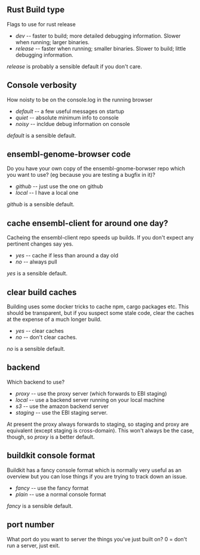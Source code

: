 Rust Build type
---------------

Flags to use for rust release

* *dev* -- faster to build; more detailed debugging information. Slower when running; larger binaries.
* *release* -- faster when running; smaller binaries. Slower to build; little debugging information.

*release* is probably a sensible default if you don't care.

Console verbosity
-----------------

How noisty to be on the console.log in the running browser

* *default* -- a few useful messages on startup
* *quiet* -- absolute minimum info to console
* *noisy* -- incldue debug information on console

*default* is a sensible default.

ensembl-genome-browser code
---------------------------

Do you have your own copy of the ensembl-gnome-borwser repo which you want to use? (eg because you are testing a
bugfix in it)?

* *github* -- just use the one on github
* *local* -- I have a local one

*github* is a sensible default.

cache ensembl-client for around one day?
----------------------------------------

Cacheing the ensembl-client repo speeds up builds. If you don't expect any pertinent changes say yes.

* *yes* -- cache if less than around a day old
* *no* -- always pull

*yes* is a sensible default.

clear build caches
------------------

Building uses some docker tricks to cache npm, cargo packages etc. This should be transparent, but if you suspect
some stale code, clear the caches at the expense of a much longer build.

* *yes* -- clear caches
* *no* -- don't clear caches.

*no* is a sensible default.

backend
-------

Which backend to use?

* *proxy* -- use the proxy server (which forwards to EBI staging)
* *local* -- use a backend server running on your local machine
* *s3* -- use the amazon backend server
* *staging* -- use the EBI staging server.

At present the proxy always forwards  to staging, so staging and proxy are equivalent (except staging is cross-domain).
This won't always be the case, though, so *proxy* is a better default.

buildkit console format
-----------------------

Buildkit has a fancy console format which is normally very useful as an overview but you can lose things if you are
trying to track down an issue.

* *fancy* -- use the fancy format
* *plain* -- use a normal console format

*fancy* is a sensible default.

port number
-----------

What port do you want to server the things you've just built on? 0 = don't run a server, just exit.
